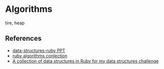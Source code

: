 # Algorithms

tire, heap

## References

* [data-structures-ruby PPT](http://aarti.github.io/data-structures-ruby)
* [ruby algorithms conlection](https://github.com/kanwei/algorithms)
* [A collection of data structures in Ruby for my data structures challenge](https://github.com/Blahah/datastructures)
